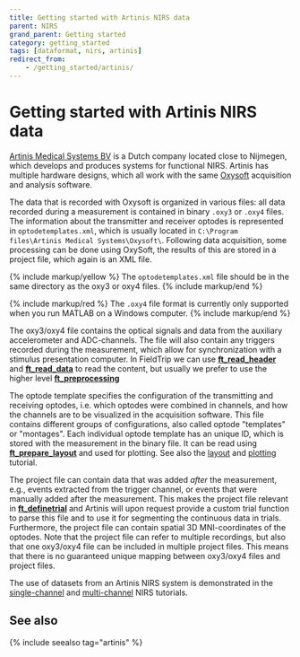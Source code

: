 ```yaml
---
title: Getting started with Artinis NIRS data
parent: NIRS
grand_parent: Getting started
category: getting_started
tags: [dataformat, nirs, artinis]
redirect_from:
    - /getting_started/artinis/
---
```


# Getting started with Artinis NIRS data

[Artinis Medical Systems BV](http://www.artinis.com/) is a Dutch company located close to Nijmegen, which develops and produces systems for functional NIRS. Artinis has multiple hardware designs, which all work with the same [Oxysoft](http://www.artinis.com/oxysoft) acquisition and analysis software.

The data that is recorded with Oxysoft is organized in various files: all data recorded during a measurement is contained in binary `.oxy3` or `.oxy4` files. The information about the transmitter and receiver optodes is represented in `optodetemplates.xml`, which is usually located in `C:\Program files\Artinis Medical Systems\Oxysoft\`. Following data acquisition, some processing can be done using OxySoft, the results of this are stored in a project file, which again is an XML file.

{% include markup/yellow %}
The `optodetemplates.xml` file should be in the same directory as the oxy3 or oxy4 files.
{% include markup/end %}

{% include markup/red %}
The `.oxy4` file format is currently only supported when you run MATLAB on a Windows computer.
{% include markup/end %}

The oxy3/oxy4 file contains the optical signals and data from the auxiliary accelerometer and ADC-channels. The file will also contain any triggers recorded during the measurement, which allow for synchronization with a stimulus presentation computer. In FieldTrip we can use **[ft_read_header](/reference/fileio/ft_read_header)** and **[ft_read_data](/reference/fileio/ft_read_data)** to read the content, but usually we prefer to use the higher level **[ft_preprocessing](/reference/ft_preprocessing)**

The optode template specifies the configuration of the transmitting and receiving optodes, i.e. which optodes were combined in channels, and how the channels are to be visualized in the acquisition software. This file contains different groups of configurations, also called optode "templates" or "montages". Each individual optode template has an unique ID, which is stored with the measurement in the binary file. It can be read using **[ft_prepare_layout](/reference/ft_prepare_layout)** and used for plotting. See also the [layout](/tutorial/layout) and [plotting](/tutorial/plotting) tutorial.

The project file can contain data that was added _after_ the measurement, e.g., events extracted from the trigger channel, or events that were manually added after the measurement. This makes the project file relevant in **[ft_definetrial](/reference/ft_definetrial)** and Artinis will upon request provide a custom trial function to parse this file and to use it for segmenting the continuous data in trials. Furthermore, the project file can contain spatial 3D MNI-coordinates of the optodes. Note that the project file can refer to multiple recordings, but also that one oxy3/oxy4 file can be included in multiple project files. This means that there is no guaranteed unique mapping between oxy3/oxy4 files and project files.

The use of datasets from an Artinis NIRS system is demonstrated in the [single-channel](/tutorial/nirs_singlechannel) and [multi-channel](/tutorial/nirs_multichannel) NIRS tutorials.

## See also

{% include seealso tag="artinis" %}